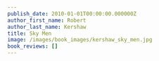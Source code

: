 ```yaml
---
publish_date: 2010-01-01T00:00:00.000000Z
author_first_name: Robert
author_last_name: Kershaw
title: Sky Men
image: /images/book_images/kershaw_sky_men.jpg
book_reviews: []
---
```

